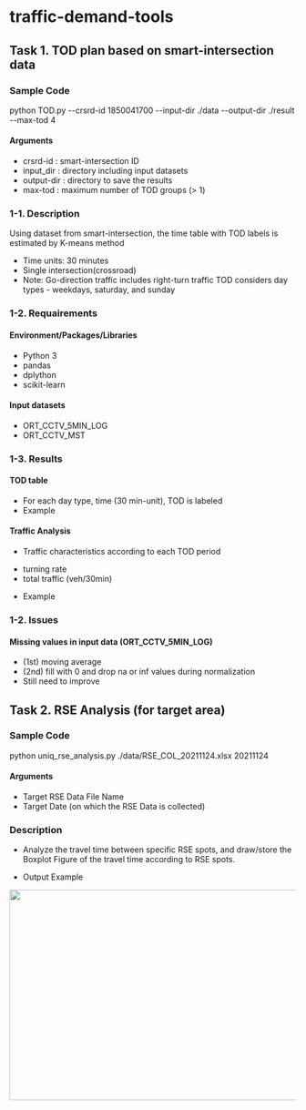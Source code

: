 # traffic-demand-tools
## Task 1. TOD plan based on smart-intersection data
### Sample Code
python TOD.py --crsrd-id 1850041700 --input-dir ./data --output-dir ./result --max-tod 4

#### Arguments
* crsrd-id : smart-intersection ID
* input_dir : directory including input datasets
* output-dir : directory to save the results
* max-tod : maximum number of TOD groups (> 1)

### 1-1. Description
Using dataset from smart-intersection, the time table with TOD labels is estimated by K-means method
- Time units: 30 minutes
- Single intersection(crossroad)
- Note: Go-direction traffic includes right-turn traffic
        TOD considers day types - weekdays, saturday, and sunday

### 1-2. Requairements
#### Environment/Packages/Libraries
* Python 3
* pandas
* dplython
* scikit-learn

#### Input datasets
* ORT_CCTV_5MIN_LOG
* ORT_CCTV_MST

### 1-3. Results
#### TOD table
* For each day type, time (30 min-unit), TOD is labeled
* Example

#### Traffic Analysis
* Traffic characteristics according to each TOD period
- turning rate
- total traffic (veh/30min)
* Example

### 1-2. Issues
#### Missing values in input data (ORT_CCTV_5MIN_LOG)
* (1st) moving average
* (2nd) fill with 0 and drop na or inf values during normalization
* Still need to improve

## Task 2. RSE Analysis (for target area)
### Sample Code
python uniq_rse_analysis.py ./data/RSE_COL_20211124.xlsx 20211124

#### Arguments
* Target RSE Data File Name
* Target Date (on which the RSE Data is collected)

### Description
* Analyze the travel time between specific RSE spots, and draw/store the Boxplot Figure of the travel time according to RSE spots.
- Output Example
<img src="https://user-images.githubusercontent.com/65158395/147442016-89d1cdb6-c28d-406c-b47e-b9568c131383.jpg" width="700" height="370">
